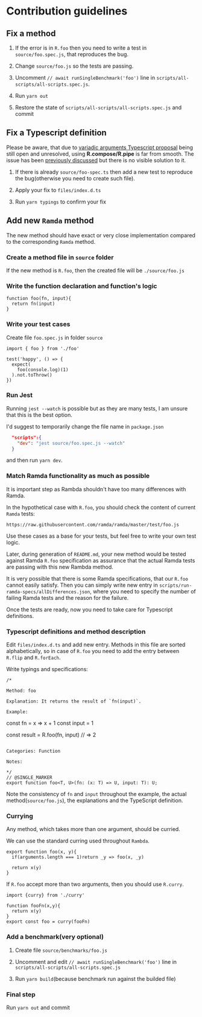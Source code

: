 # Contribution guidelines

## Fix a method

1. If the error is in `R.foo` then you need to write a test in `source/foo.spec.js`, that reproduces the bug.

2. Change `source/foo.js` so the tests are passing.

3. Uncomment `// await runSingleBenchmark('foo')` line in `scripts/all-scripts/all-scripts.spec.js`.

4. Run `yarn out`

5. Restore the state of `scripts/all-scripts/all-scripts.spec.js` and commit

## Fix a Typescript definition

Please be aware, that due to [variadic arguments Typescript proposal](https://github.com/microsoft/TypeScript/issues/5453) being still open and unresolved, using **R.compose/R.pipe** is far from smooth. The issue has been [previously discussed](https://github.com/selfrefactor/rambda/issues/466) but there is no visible solution to it.

1. If there is already `source/foo-spec.ts` then add a new test to reproduce the bug(otherwise you need to create such file).

2. Apply your fix to `files/index.d.ts`

3. Run `yarn typings` to confirm your fix

## Add new `Ramda` method

The new method should have exact or very close implementation compared to the corresponding `Ramda` method.

### Create a method file in `source` folder

If the new method is `R.foo`, then the created file will be `./source/foo.js`

### Write the function declaration and function's logic

```
function foo(fn, input){
  return fn(input)
}
```

### Write your test cases

Create file `foo.spec.js` in folder `source`

```
import { foo } from './foo'

test('happy', () => {
  expect(
    foo(console.log)(1)
  ).not.toThrow()
})
```

### Run Jest

Running `jest --watch` is possible but as they are many tests, I am unsure that this is the best option.

I'd suggest to temporarily change the file name in `package.json`

```json
  "scripts":{
    "dev": "jest source/foo.spec.js --watch"
  }
```

and then run `yarn dev`.

### Match Ramda functionality as much as possible

It is important step as Rambda shouldn't have too many differences with Ramda.

In the hypothetical case with `R.foo`, you should check the content of current `Ramda` tests:

`https://raw.githubusercontent.com/ramda/ramda/master/test/foo.js`

Use these cases as a base for your tests, but feel free to write your own test logic.

Later, during generation of `README.md`, your new method would be tested against Ramda `R.foo` specification as assurance that the actual Ramda tests are passing with this new Rambda method.

It is very possible that there is some Ramda specifications, that our `R.foo` cannot easily satisfy. Then you can simply write new entry in `scripts/run-ramda-specs/allDifferences.json`, where you need to specify the number of failing Ramda tests and the reason for the failure.

Once the tests are ready, now you need to take care for Typescript definitions.

### Typescript definitions and method description

Edit `files/index.d.ts` and add new entry. Methods in this file are sorted alphabetically, so in case of `R.foo`  you need to add the entry between `R.flip` and `R.forEach`.

Write typings and specifications:

```text
/*

Method: foo

Explanation: It returns the result of `fn(input)`.

Example:

```
const fn = x => x + 1
const input = 1

const result = R.foo(fn, input)
// => 2
```

Categories: Function

Notes:

*/
// @SINGLE_MARKER
export function foo<T, U>(fn: (x: T) => U, input: T): U;
```

Note the consistency of `fn` and `input` throughout the example, the actual method(`source/foo.js`), the explanations and the TypeScript definition.

### Currying

 Any method, which takes more than one argument, should be curried.

We can use the standard curring used throughout `Rambda`.
```
export function foo(x, y){
  if(arguments.length === 1)return _y => foo(x, _y)

  return x(y)
}
```

If `R.foo` accept more than two arguments, then you should use `R.curry`.

```
import {curry} from './curry'

function fooFn(x,y){
  return x(y)
}
export const foo = curry(fooFn)
```

### Add a benchmark(very optional)

1. Create file `source/benchmarks/foo.js`

2. Uncomment and edit `// await runSingleBenchmark('foo')` line in `scripts/all-scripts/all-scripts.spec.js`

3. Run `yarn build`(because benchmark run against the builded file)

### Final step

Run `yarn out` and commit